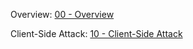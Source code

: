 Overview: [00 - Overview](Exam/AD%20Set/Client%201/00%20-%20Overview.md.md)

Client-Side Attack: [10 - Client-Side Attack](10%20-%20Client-Side%20Attack.md.md)